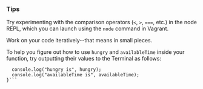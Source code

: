 ### Tips

Try experimenting with the comparison operators (`<`, `>`, `===`, etc.) in the node REPL, which you can launch using the `node` command in Vagrant.

Work on your code iteratively--that means in small pieces. 

To help you figure out how to use `hungry` and `availableTime` inside your function, try outputting their values to the Terminal as follows:

```function whatToDoForLunch(hungry, availableTime) {
  console.log("hungry is", hungry);
  console.log("availableTime is", availableTime);
}```